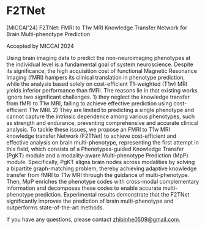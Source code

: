 # F2TNet
[MICCAI'24] F2TNet: FMRI to T1w MRI Knowledge Transfer Network for Brain Multi-phenotype Prediction

Accepted by MICCAI 2024

Using brain imaging data to predict the non-neuroimaging phenotypes at the individual level is a fundamental goal of system neuroscience. Despite its significance, the high acquisition cost of functional Magnetic Resonance Imaging (fMRI) hampers its clinical translation in phenotype prediction, while the analysis based solely on cost-efficient T1-weighted (T1w) MRI yields inferior performance than fMRI. The reasons lie in that existing works ignore two significant challenges. 1) they neglect the knowledge transfer from fMRI to T1w MRI, failing to achieve effective prediction using cost-efficient T1w MRI. 2) They are limited to predicting a single phenotype and cannot capture the intrinsic dependence among various phenotypes, such as strength and endurance, preventing comprehensive and accurate clinical analysis. To tackle these issues, we propose an FMRI to T1w MRI knowledge transfer Network (F2TNet) to achieve cost-efficient and effective analysis on brain multi-phenotype, representing the first attempt in this field, which consists of a Phenotypes-guided Knowledge Transfer (PgKT) module and a modality-aware Multi-phenotype Prediction (MpP) module. Specifically, PgKT aligns brain nodes across modalities by solving a bipartite graph-matching problem, thereby achieving adaptive knowledge transfer from fMRI to T1w MRI through the guidance of multi-phenotype. Then, MpP enriches the phenotype codes with cross-modal complementary information and decomposes these codes to enable accurate multi-phenotype prediction. Experimental results demonstrate that the F2TNet significantly improves the prediction of brain multi-phenotype and outperforms state-of-the-art methods.



If you have any questions, please contact zhibinhe0509@gmail.com.
